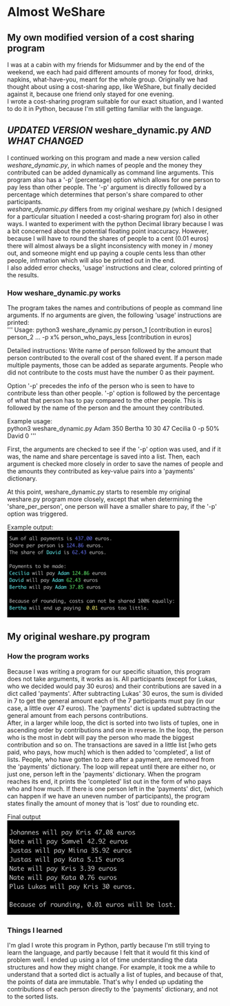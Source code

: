 # Almost WeShare
## My own modified version of a cost sharing program
I was at a cabin with my friends for Midsummer and by the end of the weekend, we each had paid different amounts of money for food, drinks, napkins, what-have-you, meant for the whole group. Originally we had thought about using a cost-sharing app, like WeShare, but finally decided against it, because one friend only stayed for one evening.  
I wrote a cost-sharing program suitable for our exact situation, and I wanted to do it in Python, because I'm still getting familiar with the language.

## *UPDATED VERSION* weshare_dynamic.py *AND WHAT CHANGED*
I continued working on this program and made a new version called *weshare_dynamic.py*, in which names of people and the money they contributed can be added dynamically as command line arguments. This program also has a '-p' (percentage) option which allows for one person to pay less than other people. The '-p' argument is directly followed by a percentage which determines that person's share compared to other participants.  
  *weshare_dynamic.py* differs from my original weshare.py
(which I designed for a particular situation I needed a cost-sharing program for) also in other ways.
  I wanted to experiment with the python Decimal library
because I was a bit concerned about the potential floating point inaccuracy. However, because I will have to round the shares of people to a cent (0.01 euros) there will almost always be a slight inconsistency with money in / money out, and someone might end up paying a couple cents less than other people, infrmation which will also be printed out in the end.  
I also added error checks, 'usage' instructions and clear, colored printing of the results.

### How weshare_dynamic.py works
The program takes the names and contributions of people as command line arguments. If no arguments are given, the following 'usage' instructions are printed:  
'''
Usage: python3 weshare_dynamic.py person_1 [contribution in euros] person_2 ...  -p x% person_who_pays_less [contribution in euros]  

Detailed instructions: Write name of person followed by the amount that person contributed to the  overall cost of the shared event. If a person made multiple payments, those can be  added as separate arguments. People who did not contribute to the costs must  have the number 0 as their payment.  

Option '-p' precedes the info of the person who is seen to have to  contribute less than other people. '-p' option is followed by the percentage  of what that person has to pay compared to the other people. This is followed by  the name of the person and the amount they contributed.  

Example usage:  
python3 weshare_dynamic.py Adam 350 Bertha 10 30 47 Cecilia 0 -p 50% David 0
'''

First, the arguments are checked to see if the '-p' option was used, and if it was, the name and share percentage is saved into a list. Then, each argument is checked more closely in order to save the names of people and the amounts they contributed as key-value pairs into a 'payments' dictionary.  
   
At this point, weshare_dynamic.py starts to resemble my original weshare.py program more closely, except that when determining the 'share_per_person', one person will have a smaller share to pay, if the '-p' option was triggered.
  
Example output:  
<img src="screenshots_for_readme/weshare_dynamic_screenshot.png" width="400" alt="weshare_dynamic.py output">

  
## My original weshare.py program
### How the program works
Because I was writing a program for our specific situation, this program does not take arguments, it works as is. All participants 
(except for Lukas, who we decided would pay 30 euros) and their contributions are saved in a dict called 'payments'. After subtracting
 Lukas' 30 euros, the sum is divided in 7 to get the general amount each of the 7 participants must pay (in our case, a little over 
 47 euros). The 'payments' dict is updated subtracting the general amount from each persons contributions.  
   After, in a larger while loop, the dict is sorted into two lists of tuples, one in ascending order by contributions and one in reverse.
 In the loop, the person who is the most in debt will pay the person who made the biggest contribution and so on. The transactions are
 saved in a little list \[who gets paid, who pays, how much\] which is then added to 'completed', a list of lists. People, who have
 gotten to zero after a payment, are removed from the 'payments' dictionary. The loop will repeat until there are either no, or just one, person left in the 'payments' dictionary. When the program reaches its end, it prints the 'completed' list out in the form of
 who pays who and how much. If there is one person left in the 'payments' dict, (which can happen if we have an uneven number of 
 participants), the program states finally the amount of money that is 'lost' due to rounding etc.
   
   Final output  
 <img src="screenshots_for_readme/weshare_screenshot.png" width="400" alt="weshare.py output">

 ### Things I learned
 I'm glad I wrote this program in Python, partly because I'm still trying to learn the language, and partly because I felt that it
 would fit this kind of problem well. I ended up using a lot of time understanding the data structures and how they might change. For
 example, it took me a while to understand that a sorted dict is actually a list of tuples, and because of that, the points of data are
 immutable. That's why I ended up updating the contributions of each person directly to the 'payments' dictionary, and not to the
 sorted lists.
 
